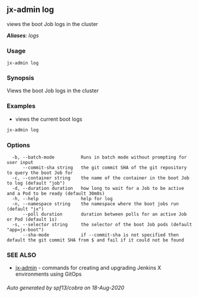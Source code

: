 ## jx-admin log

views the boot Job logs in the cluster

***Aliases**: logs*

### Usage

```
jx-admin log
```

### Synopsis

Views the boot Job logs in the cluster

### Examples

  * views the current boot logs
  
  ```bash
  jx-admin log
  ```

### Options

```
  -b, --batch-mode          Runs in batch mode without prompting for user input
      --commit-sha string   the git commit SHA of the git repository to query the boot Job for
  -c, --container string    the name of the container in the boot Job to log (default "job")
  -d, --duration duration   how long to wait for a Job to be active and a Pod to be ready (default 30m0s)
  -h, --help                help for log
  -n, --namespace string    the namespace where the boot jobs run (default "jx")
      --poll duration       duration between polls for an active Job or Pod (default 1s)
  -s, --selector string     the selector of the boot Job pods (default "app=jx-boot")
      --sha-mode            if --commit-sha is not specified then default the git commit SHA from $ and fail if it could not be found
```

### SEE ALSO

* [jx-admin](jx-admin.md)	 - commands for creating and upgrading Jenkins X environments using GitOps

###### Auto generated by spf13/cobra on 18-Aug-2020
